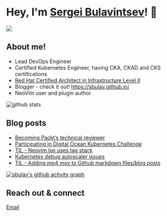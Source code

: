 # Hey, I'm <a href="https://www.linkedin.com/in/sergei-bulavintsev-3001ba45/" target="_blank">Sergei Bulavintsev</a>! 👋

<a href= "https://www.linkedin.com/in/sergei-bulavintsev-3001ba45/"><img src="https://img.icons8.com/nolan/50/linkedin.png"/></a>

## About me!

* Lead DevOps Engineer
* Certified Kubernetes Engineer, having CKA, CKAD and CKS certifications
* <a href="https://rhtapps.redhat.com/verify?certId=160-186-458">Red Hat Certified Architect in Infrastructure Level II</a>
* Blogger - check it out! <a href="https://sbulav.github.com/">https://sbulav.github.io/</a>
* NeoVim user and plugin author

<img src="https://github-readme-stats.vercel.app/api/?username=sbulav&show_icons=true&count_private=true&title_color=fffffff&icon_color=000000&text_color=000000" alt="github stats"/>

## Blog posts
<!-- BLOG-POST-LIST:START -->
- [Becoming Packt’s technical reviewer](https://sbulav.github.io/kubernetes/becoming-packt-technical-reviewer/)
- [Participating in Digital Ocean Kubernetes Challenge](https://sbulav.github.io/kubernetes/participating-in-do-k8s-challenge/)
- [TIL - Neovim lsp uses tag stack](https://sbulav.github.io/til/til-neovim-lsp-tagstack/)
- [Kubernetes debug autoscaler issues](https://sbulav.github.io/kubernetes/kubernetes-troubleshooting-autoscaler/)
- [TIL - Adding mp4 mov to Github markdown files/blog posts](https://sbulav.github.io/til/til-adding-video-to-github-markdown/)
<!-- BLOG-POST-LIST:END -->

[![sbulav's github activity graph](https://activity-graph.herokuapp.com/graph?username=sbulav&bg_color=000000&color=932092&line=932092&point=932092&area=true&hide_border=true)](https://github.com/sbulav?tab=repositories)


## Reach out & connect

[Email](mailto:sergey.bulavintsev@gmail.com)
